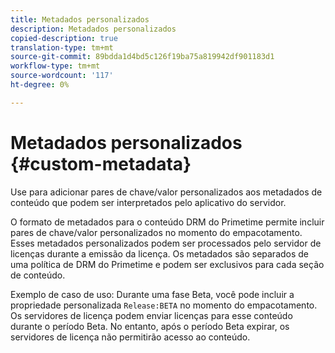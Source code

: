 ```yaml
---
title: Metadados personalizados
description: Metadados personalizados
copied-description: true
translation-type: tm+mt
source-git-commit: 89bdda1d4bd5c126f19ba75a819942df901183d1
workflow-type: tm+mt
source-wordcount: '117'
ht-degree: 0%

---
```



# Metadados personalizados {#custom-metadata}

Use para adicionar pares de chave/valor personalizados aos metadados de conteúdo que podem ser interpretados pelo aplicativo do servidor.

O formato de metadados para o conteúdo DRM do Primetime permite incluir pares de chave/valor personalizados no momento do empacotamento. Esses metadados personalizados podem ser processados pelo servidor de licenças durante a emissão da licença. Os metadados são separados de uma política de DRM do Primetime e podem ser exclusivos para cada seção de conteúdo.

Exemplo de caso de uso: Durante uma fase Beta, você pode incluir a propriedade personalizada `Release:BETA` no momento do empacotamento. Os servidores de licença podem enviar licenças para esse conteúdo durante o período Beta. No entanto, após o período Beta expirar, os servidores de licença não permitirão acesso ao conteúdo.
